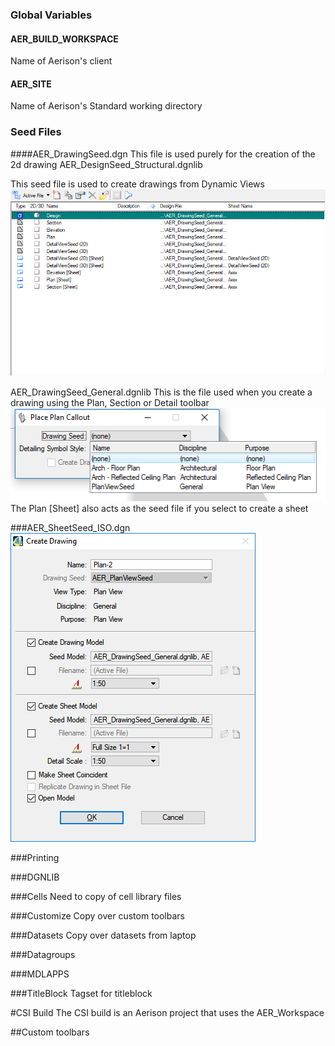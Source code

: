 ### Global Variables


#### AER_BUILD_WORKSPACE
Name of Aerison's client

#### AER_SITE
Name of Aerison's Standard working directory



### Seed Files
####AER_DrawingSeed.dgn
This file is used purely for the creation of the 2d drawing
AER_DesignSeed_Structural.dgnlib



This seed file is used to create drawings from Dynamic Views
![Image](assets/AER_DrawingSeed_General.png)

AER_DrawingSeed_General.dgnlib
This is the file used when you create a drawing using the Plan, Section or Detail toolbar
![Image](assets/AER_DrawingSeed_General_Toolbar.png)
The Plan [Sheet] also acts as the seed file if you select to create a sheet

###AER_SheetSeed_ISO.dgn
![Image](assets/AER_DrawingSeed_SheetCreation.png)

###Printing

###DGNLIB

###Cells
Need to copy of cell library files

###Customize
Copy over custom toolbars

###Datasets
Copy over datasets from laptop

###Datagroups

###MDLAPPS

###TitleBlock
Tagset for titleblock

#CSI Build
The CSI build is an Aerison project that uses the AER_Workspace

##Custom toolbars









